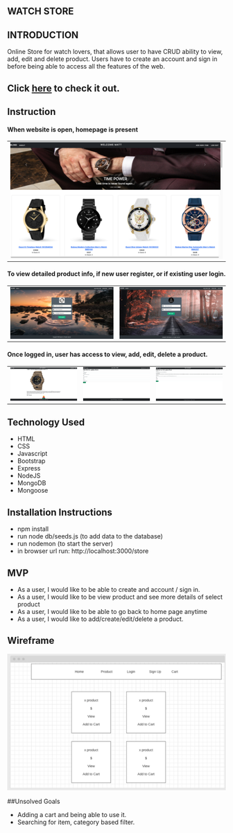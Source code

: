 ## WATCH STORE

## INTRODUCTION
Online Store for watch lovers, that allows user to have CRUD ability to view, add, edit and delete product. Users have to create an account and sign in before being able to access all the features of the web.

## Click [here](https://blingstore.herokuapp.com/store) to check it out.

## Instruction

#### When website is open, homepage is present
<table>
  <tr>
    <td> <img src="/public/image/home page.png" alt="Home Page"> </td>
  </tr>
  </table>
  
  #### To view detailed product info, if new user register, or if existing user login.
  <table>
  <tr>
    <td> <img src="/public/image/register.png" alt="Register Page"> </td>
    <td> <img src="/public/image/login.png" alt="Login Page"> </td>
  </tr>
  </table>

 #### Once logged in, user has access to view, add, edit, delete a product.
 <table>
  <tr>
    <td> <img src="/public/image/view.png" alt="ShowPage"> </td>
    <td> <img src="/public/image/add.png" alt="Add Page"> </td>
    <td> <img src="/public/image/edit.png" alt="Edit Page"> </td>
  </tr>
</table>


## Technology Used
* HTML
* CSS
* Javascript
* Bootstrap
* Express
* NodeJS
* MongoDB
* Mongoose


## Installation Instructions
* npm install
* run node db/seeds.js (to add data to the database)
* run nodemon (to start the server)
* in browser url run: http://localhost:3000/store


## MVP
* As a user, I would like to be able to create and account / sign in.
* As a user, I would like to be view product and see more details of select product
* As a user, I would like to be able to go back to home page anytime
* As a user, I would like to add/create/edit/delete a product.


## Wireframe
<img src="/public/image/Project_2 wireframe.png" alt="Wireframe">



##Unsolved Goals
* Adding a cart and being able to use it. 
* Searching for item, category based filter.
